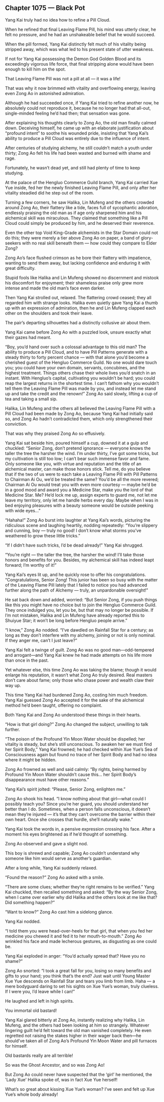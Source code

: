 ## Chapter 1075 — Black Pot

Yang Kai truly had no idea how to refine a Pill Cloud.

When he refined that final Leaving Flame Pill, his mind was utterly clear, he felt no pressure, and he had an unshakeable belief that he would succeed.

When the pill formed, Yang Kai distinctly felt much of his vitality being stripped away, which was what led to his present state of utter weakness.

If not for Yang Kai possessing the Demon God Golden Blood and its exceedingly vigorous life force, that final stripping alone would have been enough to kill him on the spot.

That Leaving Flame Pill was not a pill at all — it was a life!

That was why it now brimmed with vitality and overflowing energy, leaving even Zong Ao in astonished admiration.

Although he had succeeded once, if Yang Kai tried to refine another now, he absolutely could not reproduce it, because he no longer had that all-out, single-minded feeling he’d had then; that sensation was gone.

After explaining his thoughts clearly to Zong Ao, the old man finally calmed down. Deceiving himself, he came up with an elaborate justification about “profound intent” to soothe his wounded pride, insisting that Yang Kai’s ability to produce a Pill Cloud was entirely due to the influence of intent.

After centuries of studying alchemy, he still couldn’t match a youth under thirty; Zong Ao felt his life had been wasted and burned with shame and rage.

Fortunately, he wasn’t dead yet, and still had plenty of time to keep studying.

At the palace of the Hengluo Commerce Guild branch, Yang Kai carried Xue Yue inside, fed her the newly finished Leaving Flame Pill, and only after her vitality steadied did he step out of the room.

Turning a few corners, he saw Halika, Lin Mufeng and the others crowded around Zong Ao, their flattery like a tide, faces full of sycophantic adoration, endlessly praising the old man as if age only sharpened him and his alchemical skill was miraculous. They claimed that something like a Pill Cloud could simply be produced by him, and he deserved their reverence.

Even the other top Void King-Grade alchemists in the Star Domain could not do this; they were merely a tier above Zong Ao on paper, a band of glory-seekers with no real skill beneath them — how could they compare to Elder Zong?

Zong Ao’s face flushed crimson as he bore their flattery with impatience, wanting to send them away, but lacking confidence and enduring it with great difficulty.

Stupid fools like Halika and Lin Mufeng showed no discernment and mistook his discomfort for enjoyment; their shameless praise only grew more intense and made the old man’s face even darker.

Then Yang Kai strolled out, relaxed. The flattering crowd ceased; they all regarded him with strange looks. Halika even quietly gave Yang Kai a thumb up with an expression of admiration, then he and Lin Mufeng clapped each other on the shoulders and took their leave.

The pair’s departing silhouettes had a distinctly collusive air about them.

Yang Kai came before Zong Ao with a puzzled look, unsure exactly what their gazes had meant.

“Boy, you’d hand over such a colossal advantage to this old man? The ability to produce a Pill Cloud, and to have Pill Patterns generate with a steady thirty to forty percent chance — with that alone you’d become a cherished guest of the Hengluo Commerce Guild. No one would dare touch you; you could have your own domain, servants, concubines, and the highest treatment. Things others chase their whole lives you’d snatch in an instant. With Hengluo’s capital, cultivating you wouldn’t be hard; you could reap the largest returns in the shortest time. I can’t fathom why you wouldn’t tell them the Leaving Flame Pill was made by you, and instead let me stand up and take the credit and the renown!” Zong Ao said slowly, lifting a cup of tea and taking a small sip.

Halika, Lin Mufeng and the others all believed the Leaving Flame Pill with a Pill Cloud had been made by Zong Ao, because Yang Kai had initially said so, and Zong Ao hadn’t contradicted them, which only strengthened their conviction.

That was why they praised Zong Ao so effusively.

Yang Kai sat beside him, poured himself a cup, downed it at a gulp and chuckled: “Senior Zong, don’t pretend ignorance — everyone knows the taller the tree the harsher the wind. I’m under thirty, I’ve got some tricks, but my cultivation is still too low; I can’t bear such immense favor and fame. Only someone like you, with virtue and reputation and the title of an alchemical master, can make those honors stick. Tell me, do you believe that if the two of us were to each take a Leaving Flame Pill with Pill Patterns to Chairman Ai Ou, we’d be treated the same? You’d be all the more revered; Chairman Ai Ou would treat you with even more courtesy — maybe he’d be in a good mood and award you a Medicine Star, make you the lord of that Medicine Star. Me? He’d lock me up, assign experts to guard me, not let me leave my territory, only let me handle herbs every day. Maybe when I was in bed enjoying pleasures with a beauty someone would be outside peeking with wide eyes…”

“Hahaha!” Zong Ao burst into laughter at Yang Kai’s words, picturing the ridiculous scene and laughing heartily, nodding repeatedly: “You’re slippery and cunning, boy — truly no good! I don’t know what storms you’ve weathered to grow these little tricks.”

“If I didn’t have such tricks, I’d be dead already!” Yang Kai shrugged.

“You’re right — the taller the tree, the harsher the wind! I’ll take those honors and benefits for you. Besides, my alchemical skill has indeed leapt forward; I’m worthy of it!”

Yang Kai’s eyes lit up, and he quickly rose to offer his congratulations.
“Congratulations, Senior Zong! This junior has been so busy with the matter of the Leaving Flame Pill lately that I failed to notice you had advanced further along the path of Alchemy — truly, an unpardonable oversight!”

He sat back down and added, worried: “But Senior Zong, if you push things like this you might have no choice but to join the Hengluo Commerce Guild. They once indulged you, let you be, but that may no longer be possible. If I’m not mistaken, Halika and Lin Mufeng have already reported this to Shuiyue Star; it won’t be long before Hengluo people arrive.”

“I know,” Zong Ao nodded. “I’ve dawdled on Rainfall Star for a century; as long as they don’t interfere with my alchemy, joining or not is only nominal. If they anger me, can’t I just leave?”

Yang Kai felt a twinge of guilt. Zong Ao was no good man—odd-tempered and arrogant—and Yang Kai knew he had made attempts on his life more than once in the past.

Yet whatever else, this time Zong Ao was taking the blame; though it would enlarge his reputation, it wasn’t what Zong Ao truly desired. Real masters don’t care about fame; only those who chase power and wealth claw their way up.

This time Yang Kai had burdened Zong Ao, costing him much freedom. Yang Kai guessed Zong Ao accepted it for the sake of the alchemical method he’d been taught, offering no complaint.

Both Yang Kai and Zong Ao understood these things in their hearts.

“How is that girl doing?” Zong Ao changed the subject, unwilling to talk further.

“The poison of the Profound Yin Moon Water should be dispelled; her vitality is steady, but she’s still unconscious. To awaken her we must find her Spirit Body,” Yang Kai frowned; he had checked within Xue Yue’s Sea of Consciousness again but found no trace of her Spirit Body and had no idea where it might be hidden.

Zong Ao frowned as well and said calmly: “By rights, being harmed by Profound Yin Moon Water shouldn’t cause this… her Spirit Body’s disappearance must have other reasons.”

Yang Kai’s spirit jolted: “Please, Senior Zong, enlighten me.”

Zong Ao shook his head. “I know nothing about that girl—what could I possibly teach you? Since you’re her guard, you should understand her better than I do. Sometimes, when a person falls unconscious, it doesn’t mean they’re injured — it’s that they can’t overcome the barrier within their own heart. Once she crosses that hurdle, she’ll naturally wake.”

Yang Kai took the words in, a pensive expression crossing his face. After a moment his eyes brightened as if he’d thought of something.

Zong Ao observed and gave a slight nod.

This boy is shrewd and capable; Zong Ao couldn’t understand why someone like him would serve as another’s guardian.

After a long while, Yang Kai suddenly relaxed.

“Found the reason?” Zong Ao asked with a smile.

“There are some clues; whether they’re right remains to be verified.” Yang Kai chuckled, then recalled something and asked: “By the way Senior Zong, when I came over earlier why did Halika and the others look at me like that? Did something happen?”

“Want to know?” Zong Ao cast him a sidelong glance.

Yang Kai nodded.

“I told them you were head-over-heels for that girl, that when you fed her medicine you chewed it and fed it to her mouth-to-mouth.” Zong Ao wrinkled his face and made lecherous gestures, as disgusting as one could be.

Yang Kai exploded in anger: “You’d actually spread that? Have you no shame?”

Zong Ao snorted: “I took a great fall for you, losing so many benefits and gifts to your hand; you think that’s the end? Just wait until Young Master Xue Yue descends on Rainfall Star and tears you limb from limb. Haha — a mere bodyguard daring to set his sights on Xue Yue’s woman, truly clueless. If I were you, I’d leave while I can!”

He laughed and left in high spirits.

You immortal old bastard!

Yang Kai glared bitterly at Zong Ao, instantly realizing why Halika, Lin Mufeng, and the others had been looking at him so strangely. Whatever lingering guilt he’d felt toward the old man vanished completely. He even regretted not raising the stakes higher in their wager back then—he should’ve taken all of Zong Ao’s Profound Yin Moon Water and pill furnaces for himself.

Old bastards really are all terrible!

So was the Ghost Ancestor, and so was Zong Ao!

But Zong Ao could never have suspected that the ‘girl’ he mentioned, the 'Lady Xue' Halika spoke of, was in fact Xue Yue herself!

What’s so great about kissing Xue Yue’s woman? I’ve seen and felt up Xue Yue’s whole body already!